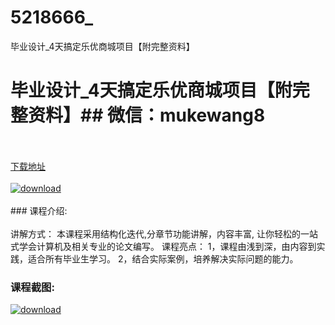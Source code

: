 # 5218666_
毕业设计_4天搞定乐优商城项目【附完整资料】
# 毕业设计_4天搞定乐优商城项目【附完整资料】## 微信：mukewang8
<br/></br>[下载地址](http://www.36tz.cn/article/5218666 "下载地址")
<br/></br>[![download](http://36tz.cn/muke_img/2021_02_1-89-300x191.png "下载地址")](http://www.36tz.cn/article/5218666 "下载地址")
<br/></br>### 课程介绍:<br/></br>讲解方式：
本课程采用结构化迭代,分章节功能讲解，内容丰富, 让你轻松的一站式学会计算机及相关专业的论文编写。
课程亮点：
1，课程由浅到深，由内容到实践，适合所有毕业生学习。
2，结合实际案例，培养解决实际问题的能力。

### 课程截图:
[![download](http://36tz.cn/muke_img/2021_02_2-95.png "下载地址")](http://www.36tz.cn/article/5218666 "下载地址")
